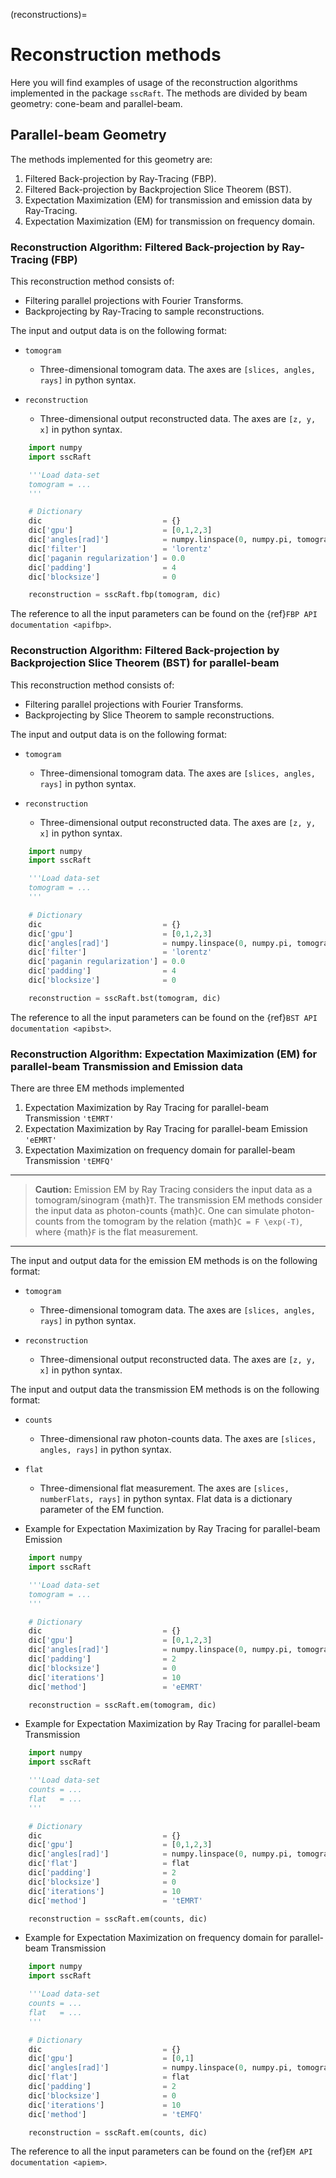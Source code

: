 (reconstructions)=
# Reconstruction methods

Here you will find examples of usage of the reconstruction algorithms implemented in the package `sscRaft`.
The methods are divided by beam geometry: cone-beam and parallel-beam.

<!-- ## Cone-beam Geometry

The methods implemented for this geometry are:

1. Feldkamp, Davis and Kress (FDK).
2. Expectation Maximization (EM) for transmission data.

### Reconstruction Algorithm: Feldkamp, Davis and Kress (FDK) for cone-beam

The FDK Reconstruction Algorithm is a popular method for three-dimensional reconstruction from cone-beam projections.
It was developed in 1984 by Feldkamp, Davis and Kress as a practical geometry adaptation of existing analytical Filtered Backprojection strategies for reconstruction.

This reconstruction method consists of:

- Filtering conical projections.
- Backprojecting to sample reconstructions.

The input and output data is on the following format:

- ``tomogram``: Three-dimensional tomogram data. The axes are ``[slices, angles, rays]`` in python syntax.
- ``reconstruction``: Three-dimensional output reconstructed data. The axes are ``[z, y, x]`` in python syntax.

---
> **Note:** As of now, the `FDK` method does not compute individual (or block) of slices.
---

```python
    import numpy
    import sscRaft

    '''Load data-set
    tomogram = ...
    '''

    # Dictionary
    dic                           = {}
    dic['gpu']                    = [0,1]
    dic['angles[rad]']            = numpy.linspace(0, 2.0*numpy.pi, tomogram.shape[1])
    dic['z1[m]']                  = 484*1e-3
    dic['z1+z2[m]']               = 964*1e-3
    dic['energy[eV]']             = 22e3
    dic['detectorPixel[m]']       = 1.44*1e-6
    dic['filter']                 = 'hann'
    dic['paganin regularization'] = 0.0

    reconstruction = sscRaft.fdk(tomogram, dic)
``` -->

## Parallel-beam Geometry

The methods implemented for this geometry are:

1. Filtered Back-projection by Ray-Tracing (FBP).
2. Filtered Back-projection by Backprojection Slice Theorem (BST).
3. Expectation Maximization (EM) for transmission and emission data by Ray-Tracing.
4. Expectation Maximization (EM) for transmission on frequency domain.

### Reconstruction Algorithm: Filtered Back-projection by Ray-Tracing (FBP)

This reconstruction method consists of:

- Filtering parallel projections with Fourier Transforms.
- Backprojecting by Ray-Tracing to sample reconstructions.

The input and output data is on the following format:

- ``tomogram``

  - Three-dimensional tomogram data. The axes are ``[slices, angles, rays]`` in python syntax.
  
- ``reconstruction``

  - Three-dimensional output reconstructed data. The axes are ``[z, y, x]`` in python syntax.

```python
    import numpy
    import sscRaft

    '''Load data-set
    tomogram = ...
    '''

    # Dictionary
    dic                           = {}
    dic['gpu']                    = [0,1,2,3]
    dic['angles[rad]']            = numpy.linspace(0, numpy.pi, tomogram.shape[1])
    dic['filter']                 = 'lorentz'
    dic['paganin regularization'] = 0.0 
    dic['padding']                = 4 
    dic['blocksize']              = 0 

    reconstruction = sscRaft.fbp(tomogram, dic)
```

The reference to all the input parameters can be found on the {ref}`FBP API documentation <apifbp>`.

### Reconstruction Algorithm: Filtered Back-projection by Backprojection Slice Theorem (BST) for parallel-beam

This reconstruction method consists of:

- Filtering parallel projections with Fourier Transforms.
- Backprojecting by Slice Theorem to sample reconstructions.

The input and output data is on the following format:

- ``tomogram``

  - Three-dimensional tomogram data. The axes are ``[slices, angles, rays]`` in python syntax.

- ``reconstruction``

  - Three-dimensional output reconstructed data. The axes are ``[z, y, x]`` in python syntax.

```python
    import numpy
    import sscRaft

    '''Load data-set
    tomogram = ...
    '''

    # Dictionary
    dic                           = {}
    dic['gpu']                    = [0,1,2,3]
    dic['angles[rad]']            = numpy.linspace(0, numpy.pi, tomogram.shape[1])
    dic['filter']                 = 'lorentz'
    dic['paganin regularization'] = 0.0 
    dic['padding']                = 4 
    dic['blocksize']              = 0 

    reconstruction = sscRaft.bst(tomogram, dic)
```

The reference to all the input parameters can be found on the {ref}`BST API documentation <apibst>`.

### Reconstruction Algorithm: Expectation Maximization (EM) for parallel-beam Transmission and Emission data

There are three EM methods implemented

1. Expectation Maximization by Ray Tracing for parallel-beam Transmission `'tEMRT'`
2. Expectation Maximization by Ray Tracing for parallel-beam Emission `'eEMRT'`
3. Expectation Maximization on frequency domain for parallel-beam Transmission `'tEMFQ'`

---
> **Caution:** Emission EM by Ray Tracing considers the input data as a tomogram/sinogram {math}`T`. The transmission EM methods consider the input data
> as photon-counts {math}`C`. One can simulate photon-counts from the tomogram by the relation {math}`C = F \exp(-T)`, where {math}`F` is the flat measurement.
---

The input and output data for the emission EM methods is on the following format:

- ``tomogram``

  - Three-dimensional tomogram data. The axes are ``[slices, angles, rays]`` in python syntax.

- ``reconstruction``

  - Three-dimensional output reconstructed data. The axes are ``[z, y, x]`` in python syntax.

The input and output data the transmission EM methods is on the following format:

- ``counts``

  - Three-dimensional raw photon-counts data. The axes are ``[slices, angles, rays]`` in python syntax.

- ``flat``

  - Three-dimensional flat measurement. The axes are ``[slices, numberFlats, rays]`` in python syntax. Flat data is a dictionary parameter of the EM function.

- Example for Expectation Maximization by Ray Tracing for parallel-beam Emission

```python
    import numpy
    import sscRaft

    '''Load data-set
    tomogram = ...
    '''

    # Dictionary
    dic                           = {}
    dic['gpu']                    = [0,1,2,3]
    dic['angles[rad]']            = numpy.linspace(0, numpy.pi, tomogram.shape[1])
    dic['padding']                = 2 
    dic['blocksize']              = 0 
    dic['iterations']             = 10
    dic['method']                 = 'eEMRT'

    reconstruction = sscRaft.em(tomogram, dic)
```

- Example for Expectation Maximization by Ray Tracing for parallel-beam Transmission

```python
    import numpy
    import sscRaft

    '''Load data-set
    counts = ...
    flat   = ...
    '''

    # Dictionary
    dic                           = {}
    dic['gpu']                    = [0,1,2,3]
    dic['angles[rad]']            = numpy.linspace(0, numpy.pi, tomogram.shape[1])
    dic['flat']                   = flat
    dic['padding']                = 2 
    dic['blocksize']              = 0 
    dic['iterations']             = 10
    dic['method']                 = 'tEMRT'

    reconstruction = sscRaft.em(counts, dic)
```

- Example for Expectation Maximization on frequency domain for parallel-beam Transmission

```python
    import numpy
    import sscRaft

    '''Load data-set
    counts = ...
    flat   = ...
    '''

    # Dictionary
    dic                           = {}
    dic['gpu']                    = [0,1]
    dic['angles[rad]']            = numpy.linspace(0, numpy.pi, tomogram.shape[1])
    dic['flat']                   = flat
    dic['padding']                = 2 
    dic['blocksize']              = 0 
    dic['iterations']             = 10
    dic['method']                 = 'tEMFQ'

    reconstruction = sscRaft.em(counts, dic)
```

The reference to all the input parameters can be found on the {ref}`EM API documentation <apiem>`.

